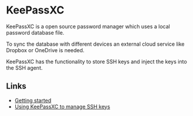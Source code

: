 # KeePassXC

KeePassXC is a open source password manager which uses a local password database file.

To sync the database with different devices an external cloud service like Dropbox or OneDrive is needed.

KeePassXC has the functionality to store SSH keys and inject the keys into the SSH agent.

## Links
- [Getting started](https://keepassxc.org/docs/KeePassXC_GettingStarted.html)
- [Using KeePassXC to manage SSH keys](https://ferrario.me/using-keepassxc-to-manage-ssh-keys/)